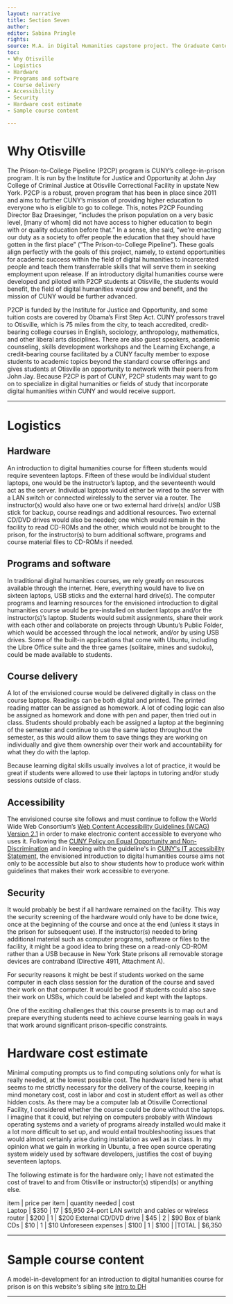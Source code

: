 ```yaml
---
layout: narrative
title: Section Seven
author:
editor: Sabina Pringle
rights:
source: M.A. in Digital Humanities capstone project. The Graduate Center - CUNY. May 2020
toc:
- Why Otisville
- Logistics
- Hardware
- Programs and software
- Course delivery
- Accessibility
- Security
- Hardware cost estimate
- Sample course content

---
```


# Why Otisville

The Prison-to-College Pipeline (P2CP) program is CUNY’s college-in-prison program. It is run by the Institute for Justice and Opportunity at John Jay College of Criminal Justice at Otisville Correctional Facility in upstate New York.  P2CP is a robust, proven program that has been in place since 2011 and aims to further CUNY’s mission of providing higher education to everyone who is eligible to go to college. This, notes P2CP Founding Director Baz Draesinger, “includes the prison population on a very basic level, [many of whom] did not have access to higher education to begin with or quality education before that.” In a sense, she said, “we’re enacting our duty as a society to offer people the education that they should have gotten in the first place” (“The Prison-to-College Pipeline”). These goals align perfectly with the goals of this project, namely, to extend opportunities for academic success within the field of digital humanities to incarcerated people and teach them transferrable skills that will serve them in seeking employment upon release. If an introductory digital humanities course were developed and piloted with P2CP students at Otisville, the students would benefit, the field of digital humanities would grow and benefit, and the mission of CUNY would be further advanced.

P2CP is funded by the Institute for Justice and Opportunity, and some tuition costs are covered by Obama’s First Step Act. CUNY professors travel to Otisville, which is 75 miles from the city, to teach accredited, credit-bearing college courses in English, sociology, anthropology, mathematics, and other liberal arts disciplines. There are also guest speakers, academic counseling, skills development workshops and the Learning Exchange, a credit-bearing course facilitated by a CUNY faculty member to expose students to academic topics beyond the standard course offerings and gives students at Otisville an opportunity to network with their peers from John Jay. Because P2CP is part of CUNY, P2CP students may want to go on to specialize in digital humanities or fields of study that incorporate digital humanities within CUNY and would receive support.

---

# Logistics

## Hardware

An introduction to digital humanities course for fifteen students would require seventeen laptops. Fifteen of these would be individual student laptops, one would be the instructor’s laptop, and the seventeenth would act as the server. Individual laptops would either be wired to the server with a LAN switch or connected wirelessly to the server via a router. The instructor(s) would also have one or two external hard drive(s) and/or USB stick for backup, course readings and additional resources. Two external CD/DVD drives would also be needed; one which would remain in the facility to read CD-ROMs and the other, which would not be brought to the prison, for the instructor(s) to burn additional software, programs and course material files to CD-ROMs if needed.

## Programs and software

In traditional digital humanities courses, we rely greatly on resources available through the internet. Here, everything would have to live on sixteen laptops, USB sticks and the external hard drive(s). The computer programs and learning resources for the envisioned introduction to digital humanities course would be pre-installed on student laptops and/or the instructor(s)’s laptop. Students would submit assignments, share their work with each other and collaborate on projects through Ubuntu’s Public Folder, which would be accessed through the local network, and/or by using USB drives. Some of the built-in applications that come with Ubuntu, including the Libre Office suite and the three games (solitaire, mines and sudoku), could be made available to students.

## Course delivery

A lot of the envisioned course would be delivered digitally in class on the course laptops. Readings can be both digital and printed. The printed reading matter can be assigned as homework. A lot of coding logic can also be assigned as homework and done with pen and paper, then tried out in class. Students should probably each be assigned a laptop at the beginning of the semester and continue to use the same laptop throughout the semester, as this would allow them to save things they are working on individually and give them ownership over their work and accountability for what they do with the laptop.

Because learning digital skills usually involves a lot of practice, it would be great if students were allowed to use their laptops in tutoring and/or study sessions outside of class.

## Accessibility

The envisioned course site follows and must continue to follow the World Wide Web Consortium’s <a href="https://www.w3.org/WAI/standards-guidelines/wcag/">Web Content Accessibility Guidelines (WCAG) Version 2.1</a> in order to make electronic content accessible to everyone who uses it. Following the <a href="http://www.cuny.edu/wp-content/uploads/sites/4/page-assets/about/administration/offices/hr/policies-and-procedures/CUNYPolicy-Equal-Opportunity-and-Non-Discrimination-010115-procedures.pdf ">CUNY Policy on Equal Opportunity and Non-Discrimination</a> and in keeping with the guideline's in <a href="https://www.cuny.edu/accessibility/statement/">CUNY's IT accessibility Statement</a>, the envisioned introduction to digital humanities course aims not only to be accessible but also to show students how to produce work within guidelines that makes their work accessible to everyone.

## Security

It would probably be best if all hardware remained on the facility. This way the security screening of the hardware would only have to be done twice, once at the beginning of the course and once at the end (unless it stays in the prison for subsequent use). If the instructor(s) needed to bring additional material such as computer programs, software or files to the facility, it might be a good idea to bring these on a read-only CD-ROM rather than a USB because in New York State prisons all removable storage devices are contraband (Directive 4911, Attachment A).  

For security reasons it might be best if students worked on the same computer in each class session for the duration of the course and saved their work on that computer. It would be good if students could also save their work on USBs, which could be labeled and kept with the laptops.

One of the exciting challenges that this course presents is to map out and prepare everything students need to achieve course learning goals in ways that work around significant prison-specific constraints.

# Hardware cost estimate

Minimal computing prompts us to find computing solutions only for what is really needed, at the lowest possible cost. The hardware listed here is what seems to me strictly necessary for the delivery of the course, keeping in mind monetary cost, cost in labor and cost in student effort as well as other hidden costs. As there may be a computer lab at Otisville Correctional Facility, I considered whether the course could be done without the laptops. I imagine that it could, but relying on computers probably with Windows operating systems and a variety of programs already installed would make it a lot more difficult to set up, and would entail troubleshooting issues that would almost certainly arise during installation as well as in class. In my opinion what we gain in working in Ubuntu, a free open source operating system widely used by software developers, justifies the cost of buying seventeen laptops.  

The following estimate is for the hardware only; I have not estimated the cost of travel to and from Otisville or instructor(s) stipend(s) or anything else.

item	| price per item | quantity needed	| cost  
Laptop	| $350 |	17 |	$5,950
24-port LAN switch and cables or wireless router |	$200 |	1	| $200
External CD/DVD drive	| $45	| 2	 | $90
Box of blank CDs |	$10	| 1	| $10
Unforeseen expenses	| $100 |	1	| $100
		| |TOTAL |	$6,350

---

# Sample course content

A model-in-development for an introduction to digital humanities course for prison is on this website's sibling site <a href="https://binipringle.github.io/intro-to-dh/">Intro to DH</a>

---
